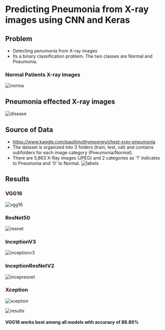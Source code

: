 # Predicting Pneumonia from X-ray images using CNN and Keras
## Problem
- Detecting penumonia from X-ray images
- Its a binary classification problem. The two classes are Normal and Pneumonia.
### Normal Patients X-ray images
![norma](https://user-images.githubusercontent.com/24571705/40785432-1bc72fe8-6506-11e8-8aa2-c69d7fbede70.png)
## Pneumonia effected X-ray images
![disease](https://user-images.githubusercontent.com/24571705/40785491-3467e272-6506-11e8-80b5-a85eb96c5db4.png)
## Source of Data
- https://www.kaggle.com/paultimothymooney/chest-xray-pneumonia
- The dataset is organized into 3 folders (train, test, val) and contains subfolders for each image category (Pneumonia/Normal).
- There are 5,863 X-Ray images (JPEG) and 2 categories as '1' indicates to Pneumonia and '0' to Normal.
![labels](https://user-images.githubusercontent.com/24571705/40785506-3fc2c6aa-6506-11e8-9533-bec4696f9391.png)
## Results
### VGG16
![vgg16](https://user-images.githubusercontent.com/24571705/40785519-4cfa130a-6506-11e8-8dfa-0864162f52ce.png)
### ResNet50
![resnet](https://user-images.githubusercontent.com/24571705/40785532-5374f4d4-6506-11e8-8743-22cd3f9dd6b7.png)
### InceptionV3
![inceptionv3](https://user-images.githubusercontent.com/24571705/40785545-5e497e34-6506-11e8-9308-ef8b23cad849.png)
### InceptionResNetV2
![incepresnet](https://user-images.githubusercontent.com/24571705/40785562-6574dd48-6506-11e8-8749-2314a3962422.png)
### Xception
![xception](https://user-images.githubusercontent.com/24571705/40785568-6d12be9e-6506-11e8-8319-c55371153039.png)

![results](https://user-images.githubusercontent.com/24571705/40785578-74e0cc24-6506-11e8-968a-a29761fd5446.PNG)
#### VGG16 works best among all models with accuracy of 88.89%

